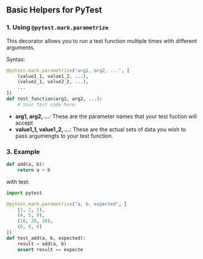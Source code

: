 ## Basic Helpers for PyTest

### 1. Using `@pytest.mark.parametrize`
This decorator allows you to run a test function multiple times with different arguments. 

Syntax:
```python
@pytest.mark.parametrize("arg1, arg2, ...", [
    (value1_1, value1_2, ...),
    (value2_1, value2_2, ...),
    ...
])
def test_function(arg1, arg2, ...):
    # Your test code here
```
- **arg1, arg2, ...**: These are the parameter names that your test fuction will accept
- **value1_1, value1_2, ...**: These are the actual sets of data you wish to pass argumengts to your test function.

### 3. Example

```python
def add(a, b):
    return a + b
```
with test:
```python
import pytest

@pytest.mark.parametrize("a, b, expected", [
    (1, 2, 3),
    (4, 5, 9),
    (10, 20, 30),
    (0, 0, 0)
])
def test_add(a, b, expected):
    result = add(a, b)
    assert result == expecte
```